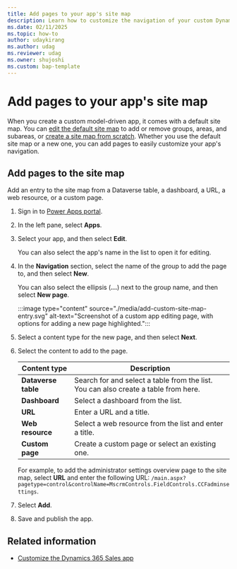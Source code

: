 ```yaml
---
title: Add pages to your app's site map
description: Learn how to customize the navigation of your custom Dynamics 365 Sales app by adding pages to the site map.
ms.date: 02/11/2025
ms.topic: how-to
author: udaykirang
ms.author: udag
ms.reviewer: udag
ms.owner: shujoshi
ms.custom: bap-template
---
```


# Add pages to your app's site map

When you create a custom model-driven app, it comes with a default site map. You can [edit the default site map](/power-apps/maker/model-driven-apps/create-site-map-app#edit-the-default-site-map) to add or remove groups, areas, and subareas, or [create a site map from scratch](/power-apps/maker/model-driven-apps/create-site-map-app). Whether you use the default site map or a new one, you can add pages to easily customize your app's navigation.

## Add pages to the site map

Add an entry to the site map from a Dataverse table, a dashboard, a URL, a web resource, or a custom page.

1. Sign in to [Power Apps portal](https://make.preprod.powerapps.com/).

1. In the left pane, select **Apps**.

1. Select your app, and then select **Edit**.

    You can also select the app's name in the list to open it for editing.

1. In the **Navigation** section, select the name of the group to add the page to, and then select **New**.

    You can also select the ellipsis (**&hellip;**) next to the group name, and then select **New page**.

    :::image type="content" source="./media/add-custom-site-map-entry.svg" alt-text="Screenshot of a custom app editing page, with options for adding a new page highlighted.":::

1. Select a content type for the new page, and then select **Next**.

1. Select the content to add to the page.

    | Content type | Description |
    |--------------|-------------|
    | **Dataverse table** | Search for and select a table from the list. You can also create a table from here. |
    | **Dashboard** | Select a dashboard from the list. |
    | **URL** | Enter a URL and a title. |
    | **Web resource** | Select a web resource from the list and enter a title. |
    | **Custom page** | Create a custom page or select an existing one. |

    For example, to add the administrator settings overview page to the site map, select **URL** and enter the following URL: `/main.aspx?pagetype=control&controlName=MscrmControls.FieldControls.CCFadminsettings`.

1. Select **Add**.

1. Save and publish the app.

## Related information

- [Customize the Dynamics 365 Sales app](manage-app.md)
